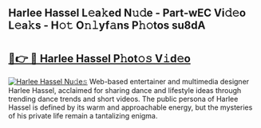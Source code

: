 ## Harlee Hassel L𝚎a𝚔ed N𝚞𝚍e - Part-wEC Vi𝚍𝚎o L𝚎a𝚔s - H𝚘𝚝 O𝚗𝚕yf𝚊ns P𝚑𝚘tos su8dA

# <h2><a href="http://kf0li07.oniu.top/?m=Harlee+Hassel">🔗👉 🔴 Harlee Hassel P𝚑ot𝚘𝚜 V𝚒d𝚎o</a></h2>

[![Harlee Hassel Nu𝚍e𝚜](https://i.imgur.com/0qMVB7G.gif)](http://kf0li07.oniu.top/?m=Harlee+Hassel)
Web-based entertainer and multimedia designer Harlee Hassel, acclaimed for sharing dance and lifestyle ideas through trending dance trends and short videos. The public persona of Harlee Hassel is defined by its warm and approachable energy, but the mysteries of his private life remain a tantalizing enigma.  
